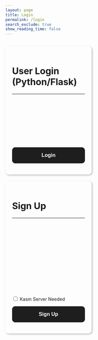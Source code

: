 ```yaml
---
layout: page
title: Login
permalink: /login
search_exclude: true
show_reading_time: false
---
```



<style>
   .submit-button {
       width: 100%;
       padding: 1rem;
       color: black;
       border: none;
       border-radius: 10px;
       font-size: 1rem;
       font-weight: 600;
       cursor: pointer;
       transition: all 0.3s ease;
       position: relative;
       padding: 1rem;
   }


   .login-container {
       display: flex;
       justify-content: space-between;
       flex-wrap: wrap;
       /* allows the cards to wrap onto the next line if the screen is too small */
   }


   .login-card {
       margin-top: 0;
       /* remove the top margin */
       width: 45%;
       border: 1px solid rgba(255, 255, 255, 0.5);
       border-radius: 10px;
       padding: 20px;
       box-shadow: 2px 2px 5px rgba(0, 0, 0, 0.3);
       margin-bottom: 20px;
       overflow-x: auto;
       /* Enable horizontal scrolling */
   }


   .login-card h1 {
       margin-bottom: 20px;
   }


   .signup-card {
       margin-top: 0;
       /* remove the top margin */
       width: 45%;
       border: 1px solid rgba(255, 255, 255, 0.5);
       border-radius: 10px;
       padding: 20px;
       box-shadow: 2px 2px 5px rgba(0, 0, 0, 0.3);
       margin-bottom: 20px;
       overflow-x: auto;
       /* Enable horizontal scrolling */
   }


   .signup-card h1 {
       margin-bottom: 20px;
   }


   .form-group {
       position: relative;
       margin-bottom: 1.5rem;
   }


   .form-group ion-icon {
       position: absolute;
       top: 50%;
       left: 10px;
       /* Adjust based on desired spacing */
       transform: translateY(-50%);
       font-size: 1.5rem;
       /* Adjust the size of the icon */
       color: rgba(255, 255, 255, 0.4);
       pointer-events: none;
       /* Ensure the icon does not interfere with input focus */
   }


   .form-input {
       width: 100%;
       padding: 1rem 1rem 1rem 3rem;
       /* Add left padding to make room for the icon */
       background: rgba(255, 255, 255, 0.05);
       border: 1px solid rgba(255, 255, 255, 0.1);
       border-radius: 10px;
       font-size: 1rem;
       color: white;
       transition: all 0.3s ease;
   }


   .form-input::placeholder {
       color: rgba(255, 255, 255, 0.4);
   }


   .form-input:focus {
       outline: none;
       border-color: rgba(255, 255, 255, 0.3);
       background: rgba(255, 255, 255, 0.1);
       box-shadow: 0 0 0 4px rgba(255, 255, 255, 0.05);
   }


   .glow-on-hover-search {
       //this makes it actually glow
       border: none;
       outline: none;
       color: #fff;
       background: #1e1e1e;
       cursor: pointer;
       position: relative;
       z-index: 0;
       border-radius: 10px;
   }


   .glow-on-hover-search:before {
       content: '';
       background: linear-gradient(45deg, #ff0000, #ff7300, #fffb00, #48ff00, #00ffd5, #002bff, #7a00ff, #ff00c8, #ff0000);
       position: absolute;
       top: -2px;
       left: -2px;
       background-size: 400%;
       z-index: -1;
       filter: blur(5px);
       width: calc(100% + 4px);
       height: calc(100% + 4px);
       animation: glowing 20s linear infinite;
       opacity: 0;
       transition: opacity .3s ease-in-out;
       border-radius: 10px;
   }


   .glow-on-hover-search:hover:before {
       opacity: 1;
   }


   .glow-on-hover-search:after {
       z-index: -1;
       content: '';
       position: absolute;
       width: 100%;
       height: 100%;
       background: #1e1e1e;
       left: 0;
       top: 0;
       border-radius: 10px;
   }


   @keyframes glowing {
       0% {
           background-position: 0 0;
       }


       50% {
           background-position: 400% 0;
       }


       100% {
           background-position: 0 0;
       }
   }
</style>
<br>
<div class="login-container">
   <!-- Python Login Form -->
   <div class="login-card">
       <h1 id="pythonTitle">User Login (Python/Flask)</h1>
       <hr>
       <form id="pythonForm" onsubmit="loginBoth(); return false;">
           <div class="form-group">
               <input type="text" class="form-input" id="uid" placeholder="GitHub ID" required>
               <ion-icon name="id-card-outline"></ion-icon>
           </div>
           <div class="form-group">
               <ion-icon name="lock-closed-outline"></ion-icon>
               <input type="password" class="form-input" id="password" placeholder="Password" required>
           </div>
           <p>
               <button type="submit" class="glow-on-hover-search submit-button">Login</button>
           </p>
           <p id="message" style="color: red;"></p>
       </form>
   </div>
   <div class="signup-card">
       <h1 id="signupTitle">Sign Up</h1>
       <hr>
       <form id="signupForm" onsubmit="signup(); return false;">
           <div class="form-group">
               <ion-icon name="person-outline"></ion-icon>
               <input type="text" class="form-input" id="name" placeholder="Name" required>
           </div>
           <div class="form-group">
               <input type="text" class="form-input" id="signupUid" placeholder="GitHub ID" required>
               <ion-icon name="id-card-outline"></ion-icon>
           </div>
           <div class="form-group">
               <ion-icon name="lock-closed-outline"></ion-icon>
               <input type="password" class="form-input" id="signupPassword" placeholder="Password" required>
           </div>
           <p>
               <label>
                   <input type="checkbox" name="kasmNeeded" id="kasmNeeded">
                   Kasm Server Needed
               </label>
           </p>
           <p>
               <button type="submit" class="glow-on-hover-search submit-button">Sign Up</button>
           </p>
           <p id="signupMessage" style="color: green;"></p>
       </form>
   </div>
</div>
<script type="module" src="https://unpkg.com/ionicons@7.1.0/dist/ionicons/ionicons.esm.js"></script>
<script nomodule src="https://unpkg.com/ionicons@7.1.0/dist/ionicons/ionicons.js"></script>
<script type="module">
   import { login, pythonURI, javaURI, fetchOptions } from '{{site.baseurl}}/assets/js/api/config.js';
   // Function to handle both Python and Java login simultaneously
   window.loginBoth = function () {
       pythonLogin(); // Call Python login
       javaLogin();   // Call Java login
   }
   // Function to handle Python login
   window.pythonLogin = function () {
       const options = {
           URL: `${pythonURI}/api/authenticate`,
           callback: pythonDatabase,
           message: "message",
           method: "POST",
           cache: "no-cache",
           body: {
               uid: document.getElementById("uid").value,
               password: document.getElementById("password").value,
           }
       };
       login(options);
   }
   // Function to handle Java login
  window.javaLogin = function () {
    const options = {
        URL: `${javaURI}/authenticate`,
        callback: javaDatabase,
        message: "message",
        method: "POST",
        cache: "no-cache",
        body: JSON.stringify({
            uid: document.getElementById("uid").value,
            password: document.getElementById("password").value,
        }),
        headers: {
            "Content-Type": "application/json",
        },
    };
    // Attempt to log in
    login(options)
        .then(response => {
            if (response.ok) {
                console.log("Login successful!");
            } else {
                throw new Error("Invalid login");
            }
        })
        .catch(error => {
            console.error("Login failed:", error.message);
            // If login fails, create a new Java account
            if (error.message === "Invalid login") {
                alert("Login failed. Creating a new Java account for the user...");
                const signupOptionsJava = {
                    URL: `${javaURI}/api/person/create`,
                    method: "POST",
                    cache: "no-cache",
                    headers: new Headers({
                        "Content-Type": "application/json",
                    }),
                    body: JSON.stringify({
                        uid: document.getElementById("uid").value,
                        email: document.getElementById("uid").value + "@gmail.com",
                        dob: "11-01-2024", // Static date, can be modified
                        name: document.getElementById("uid").value,
                        password: document.getElementById("password").value,
                        kasmServerNeeded: false,
                    }),
                };
                // Create a new account
                fetch(signupOptionsJava.URL, signupOptionsJava)
                    .then(signupResponse => {
                        if (signupResponse.ok) {
                            return signupResponse.json();
                        } else {
                            throw new Error("Account creation failed");
                        }
                    })
                    .then(signupResult => {
                        console.log("Account creation successful:", signupResult);
                        // Log the user in after successful account creation
                        login(options)
                            .then(newLoginResponse => {
                                if (newLoginResponse.ok) {
                                    console.log("Login successful after account creation!");
                                } else {
                                    throw new Error("Login failed after account creation");
                                }
                            })
                            .catch(newLoginError => {
                                console.error("Login failed after account creation:", newLoginError.message);
                            });
                    })
                    .catch(signupError => {
                        console.error("Account creation failed:", signupError.message);
                        alert("Account creation failed. Please try again.");
                    });
            } else {
                alert("An unexpected error occurred. Please try again later.");
            }
        });
};
   // Function to fetch and display Python data
   function pythonDatabase() {
       const URL = `${pythonURI}/api/id`;
       fetch(URL, fetchOptions)
           .then(response => {
               if (!response.ok) {
                   throw new Error(`Flask server response: ${response.status}`);
               }
               return response.json();
           })
           .then(data => {
               window.location.href = '{{site.baseurl}}/profile';
           })
           .catch(error => {
               document.getElementById("message").textContent = `Error: ${error.message}`;
           });
   }


   window.signup = function () {
       const signupButton = document.querySelector(".signup-card button");
       // Disable the button and change its color
       signupButton.disabled = true;
       signupButton.style.backgroundColor = '#d3d3d3'; // Light gray to indicate disabled state
       const signupOptions = {
           URL: `${pythonURI}/api/user`,
           method: "POST",
           cache: "no-cache",
           body: {
               name: document.getElementById("name").value,
               uid: document.getElementById("signupUid").value,
               password: document.getElementById("signupPassword").value,
               kasm_server_needed: document.getElementById("kasmNeeded").checked,
           }
       };
       fetch(signupOptions.URL, {
           method: signupOptions.method,
           headers: {
               "Content-Type": "application/json"
           },
           body: JSON.stringify(signupOptions.body)
       })
           .then(response => {
               if (!response.ok) {
                   throw new Error(`Signup failed: ${response.status}`);
               }
               return response.json();
           })
           .then(data => {
               document.getElementById("signupMessage").textContent = "Signup successful!";
               // Optionally redirect to login page or handle as needed
               // window.location.href = '{{site.baseurl}}/profile';
           })
           .catch(error => {
               console.error("Signup Error:", error);
               document.getElementById("signupMessage").textContent = `Signup Error: ${error.message}`;
               // Re-enable the button if there is an error
               signupButton.disabled = false;
               signupButton.style.backgroundColor = ''; // Reset to default color
           });
   }




   function javaDatabase() {
       const URL = `${javaURI}/api/person/get`;
       fetch(URL, fetchOptions)
           .then(response => {
               if (!response.ok) {
                   throw new Error(`Spring server response: ${response.status}`);
               }
               return response.json();
           })
           .catch(error => {
               console.error("Java Database Error:", error);
           });
   }
</script>



